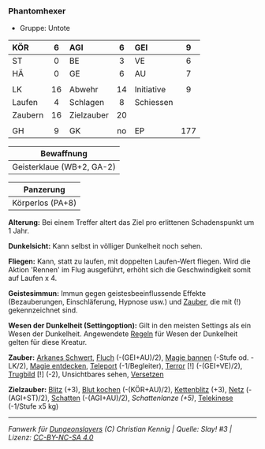 ### Phantomhexer

- Gruppe: Untote

| KÖR     |  6  | AGI        |  6  | GEI        |  9  |
| :------ | :-: | :--------- | :-: | :--------- | :-: |
| ST      |  0  | BE         |  3  | VE         |  6  |
| HÄ      |  0  | GE         |  6  | AU         |  7  |
|         |     |            |     |            |     |
| LK      | 16  | Abwehr     | 14  | Initiative |  9  |
| Laufen  |  4  | Schlagen   |  8  | Schiessen  |     |
| Zaubern | 16  | Zielzauber | 20  |            |     |
|         |     |            |     |            |     |
| GH      |  9  | GK         | no  | EP         | 177 |

|        Bewaffnung         |
| :-----------------------: |
| Geisterklaue (WB+2, GA-2) |

|    Panzerung     |
| :--------------: |
| Körperlos (PA+8) |

**Alterung:** Bei einem Treffer altert das Ziel pro erlittenen Schadenspunkt um 1 Jahr.

**Dunkelsicht:** Kann selbst in völliger Dunkelheit noch sehen.

**Fliegen:** Kann, statt zu laufen, mit doppelten Laufen-Wert fliegen. Wird die Aktion 'Rennen' im Flug ausgeführt, erhöht sich die Geschwindigkeit somit auf Laufen x 4.

**Geistesimmun:** Immun gegen geistesbeeinflussende Effekte (Bezauberungen, Einschläferung, Hypnose usw.) und [Zauber](../../fanwerk/zauber/zauber.md), die mit (!) gekennzeichnet sind.

**Wesen der Dunkelheit (Settingoption):** Gilt in den meisten Settings als ein Wesen der Dunkelheit. Angewendete [Regeln](../../grw/regeln-proben.md) für Wesen der Dunkelheit gelten für diese Kreatur.

**Zauber:** [Arkanes Schwert](../../grw/zauber/arkanes-schwert.md), [Fluch](../../grw/zauber/fluch.md) (-(GEI+AU)/2), [Magie bannen](../../grw/zauber/magie-bannen.md) (-Stufe od. -LK/2), [Magie entdecken](../../grw/zauber/magie-entdecken.md), [Teleport](../../grw/zauber/teleport.md) (-1/Begleiter), [Terror](../../grw/zauber/terror.md) [!] (-(GEI+VE)/2), [Trugbild](../../grw/zauber/trugbild.md) [!] (-2), Unsichtbares sehen, [Versetzen](../../grw/zauber/versetzen.md)

**Zielzauber:** [Blitz](../../grw/zauber/blitz.md) (+3), [Blut kochen](../../grw/zauber/blut-kochen.md) (-(KÖR+AU)/2), [Kettenblitz](../../grw/zauber/kettenblitz.md) (+3), [Netz](../../grw/zauber/netz.md) (-(AGI+ST)/2), [Schatten](../../grw/zauber/schatten.md) (-(AGI+AU)/2), _Schattenlanze (+5)_, [Telekinese](../../grw/zauber/telekinese.md) (-1/Stufe x5 kg)

---

_Fanwerk für [Dungeonslayers](https://www.dungeonslayers.net/) (C) Christian Kennig | Quelle: Slay! #3 | Lizenz: [CC-BY-NC-SA 4.0](https://creativecommons.org/licenses/by-nc-sa/4.0/deed.de)_
